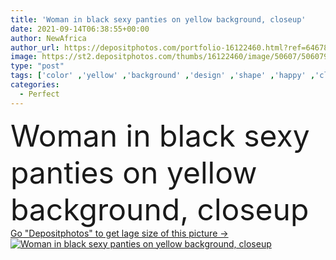 ```yaml
---
title: 'Woman in black sexy panties on yellow background, closeup'
date: 2021-09-14T06:38:55+00:00
author: NewAfrica
author_url: https://depositphotos.com/portfolio-16122460.html?ref=64678756
image: https://st2.depositphotos.com/thumbs/16122460/image/50607/506079266/api_thumb_450.jpg?forcejpeg=true
type: "post"
tags: ['color' ,'yellow' ,'background' ,'design' ,'shape' ,'happy' ,'closeup' ,'person' ,'elegance' ,'romance' ,'female' ,'smiling' ,'model' ,'healthy' ,'natural' ,'care' ,'black' ,'fashion' ,'skin' ,'pretty' ,'fantasy' ,'smooth' ,'figure' ,'sex' ,'stylish' ,'glamour' ,'woman' ,'lifestyle' ,'shirt' ,'body' ,'belly' ,'fit' ,'trendy' ,'lady' ,'top' ,'sexy' ,'wear' ,'perfect' ,'Wearing' ,'slim' ,'passion' ,'hip' ,'erotic' ,'underwear' ,'lingerie' ,'panties' ,'sensational' ]
categories: 
  - Perfect
---
```

<div aling="center">
            <font size="60"> Woman in black sexy panties on yellow background, closeup</font>   
</div>
<div>
    <a href='https://st2.depositphotos.com/thumbs/16122460/image/50607/506079266/api_thumb_450.jpg?forcejpeg=true?ref=64678756' target=_blank > Go "Depositphotos" to get lage size of this picture ->
        <img href='https://st2.depositphotos.com/thumbs/16122460/image/50607/506079266/api_thumb_450.jpg?forcejpeg=true?ref=64678756' src='https://st2.depositphotos.com/16122460/50607/i/950/depositphotos_506079266-stock-photo-woman-black-sexy-panties-yellow.jpg?forcejpeg=true' alt='Woman in black sexy panties on yellow background, closeup' >
    </a>
</div>
